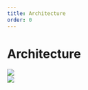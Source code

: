 ```yaml
---
title: Architecture
order: 0
---
```


# Architecture
<img src="/architecture.png" >
<br />
<img src="/app-celery-communication-diagram.png" >
